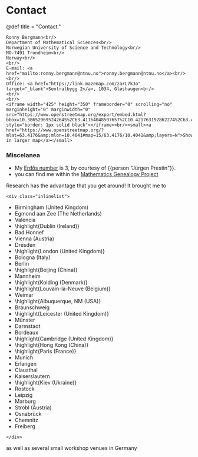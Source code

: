 # Contact

@def title = "Contact."

~~~
Ronny Bergmann<br/>
Department of Mathematical Sciences<br/>
Norwegian University of Science and Technology<br/>
NO-7491 Trondheim<br/>
Norway<br/>
<br/>
E-mail: <a href="mailto:ronny.bergmann@ntnu.no">ronny.bergmann@ntnu.no</a><br/>
<br/>
Office: <a href="https://link.mazemap.com/zarL7kJo" target="_blank">Sentralbygg 2</a>, 1034, Gløshaugen<br/>
<br/>
<br/>
<iframe width="425" height="350" frameborder="0" scrolling="no" marginheight="0" marginwidth="0" src="https://www.openstreetmap.org/export/embed.html?bbox=10.386529695242645%2C63.41164048507657%2C10.421763192862274%2C63.42356613469509&amp;layer=mapnik&amp;marker=63.41760392997316%2C10.404146444052458" style="border: 1px solid black"></iframe><br/><small><a href="https://www.openstreetmap.org/?mlat=63.4176&amp;mlon=10.4041#map=15/63.4176/10.4041&amp;layers=N">Show in larger map</a></small>
~~~

### Miscelanea

* My [Erd&#337;s number](https://oakland.edu/enp/) is 3, by courtesy of {{person "Jürgen Prestin"}}.
* you can find me within the [Mathematics Genealogy Project](https://www.genealogy.math.ndsu.nodak.edu/id.php?id=180383)

Research has the advantage that you get around! It brought me to

~~~
<div class="inlinelist">
~~~
* Birmingham (United Kingdom)
* Egmond aan Zee (The Netherlands)
* Valencia
* \highlight{Dublin (Ireland)}
* Bad Honnef
* Vienna (Austria)
* Dresden
* \highlight{London (United Kingdom)}
* Bologna (Italy)
* Berlin
* \highlight{Beijing (China)}
* Mannheim
* \highlight{Kolding (Denmark)}
* \highlight{Louvain-la-Neuve (Belgium)}
* Weimar
* \highlight{Albuquerque, NM (USA)}
* Braunschweig
* \highlight{Leicester (United Kingdom)}
* Münster
* Darmstadt
* Bordeaux
* \highlight{Cambridge (United Kingdom)}
* \highlight{Hong Kong (China)}
* \highlight{Paris (France)}
* Munich
* Erlangen
* Clausthal
* Kaiserslautern
* \highlight{Kiev (Ukraine)}
* Rostock
* Leipzig
* Marburg
* Strobl (Austria)
* Osnabrück
* Chemnitz
* Freiberg

~~~
</div>
~~~
as well as several small workshop venues in Germany
